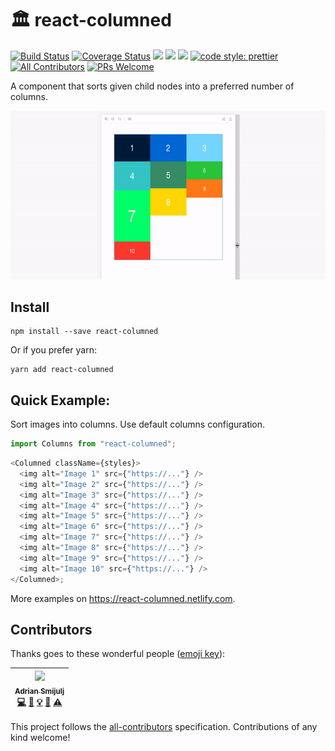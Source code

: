 # 🏛 react-columned
[![Build Status](https://travis-ci.org/doitadrian/react-columned.svg?branch=master)](https://travis-ci.org/doitadrian/react-columned)
[![Coverage Status](https://coveralls.io/repos/github/doitadrian/react-columned/badge.svg?branch=master)](https://coveralls.io/github/doitadrian/react-columned?branch=master)
[![](https://img.shields.io/npm/dw/react-columned.svg)](https://www.npmjs.com/package/react-columned) 
[![](https://img.shields.io/npm/v/react-columned.svg)](https://www.npmjs.com/package/react-columned)
![](https://img.shields.io/npm/types/react-columned.svg)
[![code style: prettier](https://img.shields.io/badge/code_style-prettier-ff69b4.svg?style=flat-square)](https://github.com/prettier/prettier)
[![All Contributors](https://img.shields.io/badge/all_contributors-1-orange.svg?style=flat-square)](#contributors)
[![PRs Welcome](https://img.shields.io/badge/PRs-welcome-brightgreen.svg?style=flat-square)](http://makeapullrequest.com)
  
A component that sorts given child nodes into a preferred number of columns. 

![A simple example](./docs/simple-example.gif)

## Install
```
npm install --save react-columned
```

Or if you prefer yarn: 
```
yarn add react-columned
```

## Quick Example:
Sort images into columns. Use default columns configuration. 

```javascript
import Columns from "react-columned";
```

```javascript
<Columned className={styles}>
  <img alt="Image 1" src={"https://..."} />
  <img alt="Image 2" src={"https://..."} />
  <img alt="Image 3" src={"https://..."} />
  <img alt="Image 4" src={"https://..."} />
  <img alt="Image 5" src={"https://..."} />
  <img alt="Image 6" src={"https://..."} />
  <img alt="Image 7" src={"https://..."} />
  <img alt="Image 8" src={"https://..."} />
  <img alt="Image 9" src={"https://..."} />
  <img alt="Image 10" src={"https://..."} />
</Columned>;

```

More examples on https://react-columned.netlify.com.

## Contributors

Thanks goes to these wonderful people ([emoji key](https://github.com/kentcdodds/all-contributors#emoji-key)):

<!-- ALL-CONTRIBUTORS-LIST:START - Do not remove or modify this section -->
<!-- prettier-ignore -->
| [<img src="https://avatars0.githubusercontent.com/u/5121148?v=4" width="100px;"/><br /><sub><b>Adrian Smijulj</b></sub>](https://github.com/doitadrian)<br />[💻](https://github.com/doitadrian/react-columned/commits?author=doitadrian "Code") [📖](https://github.com/doitadrian/react-columned/commits?author=doitadrian "Documentation") [💡](#example-doitadrian "Examples") [👀](#review-doitadrian "Reviewed Pull Requests") [⚠️](https://github.com/doitadrian/react-columned/commits?author=doitadrian "Tests") |
| :---: |
<!-- ALL-CONTRIBUTORS-LIST:END -->

This project follows the [all-contributors](https://github.com/kentcdodds/all-contributors) specification. Contributions of any kind welcome!
